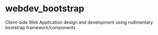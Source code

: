 # webdev_bootstrap
Client-side Web Application design and development using rudimentary bootstrap framework/components
